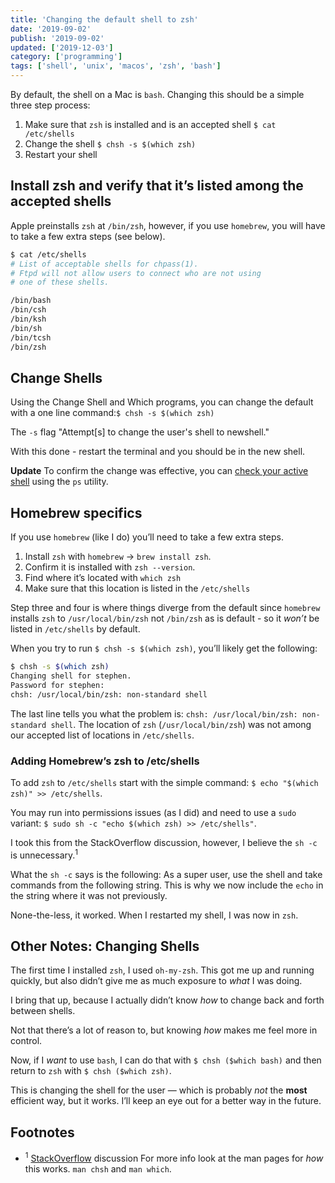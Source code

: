 ```yaml
---
title: 'Changing the default shell to zsh'
date: '2019-09-02'
publish: '2019-09-02'
updated: ['2019-12-03']
category: ['programming']
tags: ['shell', 'unix', 'macos', 'zsh', 'bash']
---
```


By default, the shell on a Mac is `bash`. Changing this should be a simple three step process:

1. Make sure that `zsh` is installed and is an accepted shell `$ cat /etc/shells`
2. Change the shell `$ chsh -s $(which zsh)`
3. Restart your shell

## Install zsh and verify that it’s listed among the accepted shells

Apple preinstalls `zsh` at `/bin/zsh`, however, if you use `homebrew`, you will have to take a few extra steps (see below).

```bash
$ cat /etc/shells
# List of acceptable shells for chpass(1).
# Ftpd will not allow users to connect who are not using
# one of these shells.

/bin/bash
/bin/csh
/bin/ksh
/bin/sh
/bin/tcsh
/bin/zsh
```

## Change Shells

Using the Change Shell and Which programs, you can change the default with a one line command:`$ chsh -s $(which zsh)`

The `-s` flag "Attempt[s] to change the user's shell to newshell."

With this done - restart the terminal and you should be in the new shell.

**Update** To confirm the change was effective, you can [check your active shell](check-active-shell) using the `ps` utility.

## Homebrew specifics

If you use `homebrew` (like I do) you’ll need to take a few extra steps.

1. Install `zsh` with `homebrew` -> `brew install zsh`.
2. Confirm it is installed with `zsh --version`.
3. Find where it’s located with `which zsh`
4. Make sure that this location is listed in the `/etc/shells`

Step three and four is where things diverge from the default since `homebrew` installs `zsh` to `/usr/local/bin/zsh` not `/bin/zsh` as is default - so it _won’t_ be listed in `/etc/shells` by default.

When you try to run `$ chsh -s $(which zsh)`, you’ll likely get the following:

```bash
$ chsh -s $(which zsh)
Changing shell for stephen.
Password for stephen:
chsh: /usr/local/bin/zsh: non-standard shell
```

The last line tells you what the problem is: `chsh: /usr/local/bin/zsh: non-standard shell`. The location of `zsh` (`/usr/local/bin/zsh`) was not among our accepted list of locations in `/etc/shells`.

### Adding Homebrew’s zsh to /etc/shells

To add `zsh` to `/etc/shells` start with the simple command: `$ echo "$(which zsh)" >> /etc/shells`.

You may run into permissions issues (as I did) and need to use a `sudo` variant: `$ sudo sh -c "echo $(which zsh) >> /etc/shells"`.

I took this from the StackOverflow discussion, however, I believe the `sh -c` is unnecessary.<sup>1</sup>

What the `sh -c` says is the following: As a super user, use the shell and take commands from the following string. This is why we now include the `echo` in the string where it was not previously.

None-the-less, it worked. When I restarted my shell, I was now in `zsh`.

## Other Notes: Changing Shells

The first time I installed `zsh`, I used `oh-my-zsh`. This got me up and running quickly, but also didn’t give me as much exposure to _what_ I was doing.

I bring that up, because I actually didn’t know _how_ to change back and forth between shells.

Not that there’s a lot of reason to, but knowing _how_ makes me feel more in control.

Now, if I _want_ to use `bash`, I can do that with `$ chsh ($which bash)` and then return to `zsh` with `$ chsh ($which zsh)`.

This is changing the shell for the user — which is probably _not_ the **most** efficient way, but it works. I’ll keep an eye out for a better way in the future.

## Footnotes

-   <sup>1</sup> [StackOverflow](https://stackoverflow.com/a/44549662/9888057) discussion
    For more info look at the man pages for _how_ this works.
    `man chsh` and `man which`.
